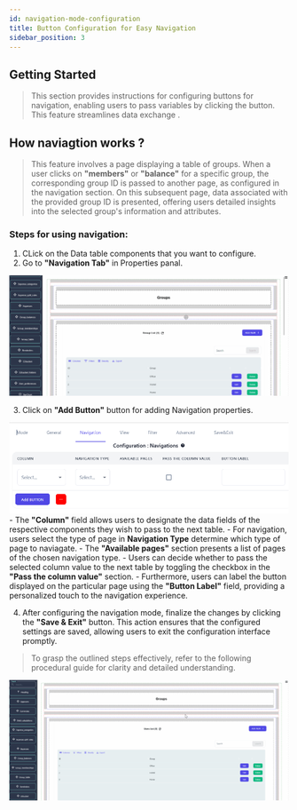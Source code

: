 ```yaml
---
id: navigation-mode-configuration
title: Button Configuration for Easy Navigation
sidebar_position: 3
---
```


## Getting Started

> This section provides instructions for configuring buttons for navigation, enabling users to pass variables by clicking the button. This feature streamlines data exchange .

## How naviagtion works ?

> This feature involves a page displaying a table of groups. When a user clicks on **"members"** or **"balance"** for a specific group, the corresponding group ID is passed to another page, as configured in the navigation section. On this subsequent page, data associated with the provided group ID is presented, offering users detailed insights into the selected group's information and attributes.

### Steps for using navigation:

1. CLick on the Data table components that you want to configure.
2. Go to **"Navigation Tab"** in Properties panal.

![Go to The navigation mode](../../../static/img/go_to_navigation_tab.gif)

3. Click on **"Add Button"** button for adding Navigation properties.

![Navigation properties](../../../static/img/Navigation_panal.png) - The **"Column"** field allows users to designate the data fields of the respective components they wish to pass to the next table. - For navigation, users select the type of page in **Navigation Type** determine which type of page to naviagate. - The **"Available pages"** section presents a list of pages of the chosen navigation type. - Users can decide whether to pass the selected column value to the next table by toggling the checkbox in the **"Pass the column value"** section. - Furthermore, users can label the button displayed on the particular page using the **"Button Label"** field, providing a personalized touch to the navigation experience.

4. After configuring the navigation mode, finalize the changes by clicking the **"Save & Exit"** button. This action ensures that the configured settings are saved, allowing users to exit the configuration interface promptly.

> To grasp the outlined steps effectively, refer to the following procedural guide for clarity and detailed understanding.

![Configuring navigation mode](../../../static/img/navigation_mode.gif)
